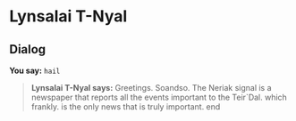 # Lynsalai T-Nyal
## Dialog

**You say:** `hail`



>**Lynsalai T-Nyal says:** Greetings. Soandso. The Neriak signal is a newspaper that reports all the events important to the Teir\`Dal. which frankly. is the only news that is truly important.
end






